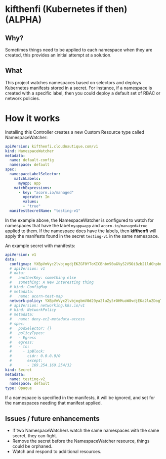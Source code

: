 # kifthenfi (Kubernetes if then) (ALPHA)

## Why?

Sometimes things need to be applied to each namespace when they are created, this provides an initial attempt at a solution.

## What

This project watches namespaces based on selectors and deploys Kubernetes manifests stored in a secret. For instance, if a namespace is created with a specific label, then you could deploy a default set of RBAC or network policies.

# How it works

Installing this Controller creates a new Custom Resource type called NamespaceWatcher:

```yaml
apiVersion: kifthenfi.cloudnautique.com/v1
kind: NamespaceWatcher
metadata:
  name: default-config
  namespace: default
spec:
  namespaceLabelSelector:
    matchLabels:
      myapp: app
    matchExpressions:
      - key: "acorn.io/managed"
        operator: In
        values:
        - "true"
  manifestSecretName: "testing-v1"
```

In the example above, the NamespaceWatcher is configured to watch for namespaces that have the label `myapp=app` and `acorn.io/managed=true` applied to them. If the namespace does have the labels, then **kifthenfi** will apply the manifests found in the secret `testing-v1` in the same namespace.

An example secret with manifests:

```yaml
apiVersion: v1
data:
  configmap: YXBpVmVyc2lvbjogdjEKZGF0YToKICBhbm90aGVyS2V5OiBzb21ldGhpbmcgZWxzZQogIHNvbWV0aGluZzogQSBOZXcgSW50ZXJlc3RpbmcgdGhpbmcKa2luZDogQ29uZmlnTWFwCm1ldGFkYXRhOgogIG5hbWU6IGFjb3JuLXRlc3QtbWFwCg==
  # apiVersion: v1
  # data:
  #   anotherKey: something else
  #   something: A New Interesting thing
  # kind: ConfigMap
  # metadata:
  #   name: acorn-test-map
  network-policy: YXBpVmVyc2lvbjogbmV0d29ya2luZy5rOHMuaW8vdjEKa2luZDogTmV0d29ya1BvbGljeQptZXRhZGF0YToKICBuYW1lOiBkZW55LWVjMi1tZXRhZGF0YS1hY2Nlc3MKc3BlYzoKICBwb2RTZWxlY3Rvcjoge30KICBwb2xpY3lUeXBlczoKICAtIEVncmVzcwogIGVncmVzczoKICAtIHRvOgogICAgLSBpcEJsb2NrOgogICAgICAgIGNpZHI6IDAuMC4wLjAvMAogICAgICAgIGV4Y2VwdDoKICAgICAgICAtIDE2OS4yNTQuMTY5LjI1NC8zMgo=
  # apiVersion: networking.k8s.io/v1
  # kind: NetworkPolicy
  # metadata:
  #   name: deny-ec2-metadata-access
  # spec:
  #   podSelector: {}
  #   policyTypes:
  #   - Egress
  #   egress:
  #   - to:
  #     - ipBlock:
  #       cidr: 0.0.0.0/0
  #       except:
  #       - 169.254.169.254/32
kind: Secret
metadata:
  name: testing-v2
  namespace: default
type: Opaque
```

If a namespace is specified in the manifests, it will be ignored, and set for the namespaces needing that manifest applied.

## Issues / future enhancements

- If two NamespaceWatchers watch the same namespaces with the same secret, they can fight.
- Remove the secret before the NamespaceWatcher resource, things could be orphaned.
- Watch and respond to additional resources.
